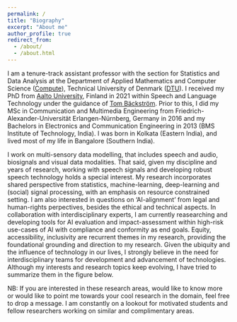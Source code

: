 ```yaml
---
permalink: /
title: "Biography"
excerpt: "About me"
author_profile: true
redirect_from:
  - /about/
  - /about.html
---
```



I am a tenure-track assistant professor with the section for Statistics and Data Analysis at the Department of Applied Mathematics and Computer Science ([Compute](https://www.compute.dtu.dk/)), Technical University of Denmark ([DTU](https://www.dtu.dk/)). I received my PhD from [Aalto University](https://www.aalto.fi/en), Finland in 2021 within Speech and Language Technology under the guidance of [Tom Bäckström](https://www.aalto.fi/en/people/tom-backstrom). Prior to this, I did my MSc in Communication and Multimedia Engineering from Friedrich-Alexander-Universität Erlangen-Nürnberg, Germany in 2016 and my Bachelors in Electronics and Communication Engineering in 2013 (BMS Institute of Technology, India). I was born in Kolkata (Eastern India), and lived most of my life in Bangalore (Southern India).

I work on multi-sensory data modelling, that includes speech and audio, biosignals and visual data modalities. That said, given my discipline and years of research, working with speech signals and developing robust speech technology holds a special interest. My research incorporates shared perspective from statistics, machine-learning, deep-learning and (social) signal processing, with an emphasis on resource constrained setting. I am also interested in questions on ‘AI-alignment’ from legal and human-rights perpectives, besides the ethical and technical aspects. In collaboration with interdisciplinary experts, I am currently reasearching and developing tools for AI evaluation and impact-assessment within high-risk use-cases of AI with compliance and conformity as end goals. Equity, accessibility, inclusivity are recurrent themes in my research, providing the foundational grounding and direction to my research. Given the ubiquity and the influence of technology in our lives, I strongly believe in the need for interdisciplinary teams for development and advancement of technologies. Although my interests and research topics keep evolving, I have tried to summarize them in the figure below.

NB: If you are interested in these research areas, would like to know more or would like to point me towards your cool research in the domain, feel free to drop a message. I am constantly on a lookout for motivated students and fellow researchers working on similar and complimentary areas.
<!--
<br>
<center><img src="/images/about_me_09_04.png" style="width:95%; border-radius: 8px"></center>
<br>
-->
